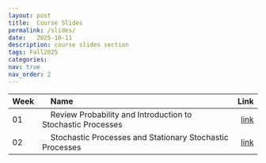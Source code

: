 ```yaml
---
layout: post
title:  Course Slides
permalink: /slides/
date:   2025-10-11
description: course slides section
tags: Fall2025
categories:
nav: true
nav_order: 2
---
```

| Week | &nbsp; &nbsp; Name                                                        | Link                                                                                     |
| :---- | :--------------------------------------------------------------------- | -----------------------------------------------------------------------------------------------------: |
| 01   | &nbsp; &nbsp; Review Probability and Introduction to Stochastic Processes &nbsp; &nbsp; | <a href='/assets/Fall2025/slides/Fall-2025-SP_Week_01_Review_Probability_Intro_SP.pdf'>link</a> |
| 02   | &nbsp; &nbsp; Stochastic Processes and Stationary Stochastic Processes &nbsp; &nbsp; | <a href='/assets/Fall2025/slides/Fall_2025-SP_Week_02_SSS_WSS_v2.pdf'>link</a> |




